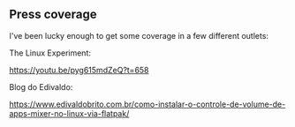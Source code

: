 ## Press coverage

I've been lucky enough to get some coverage in a few different outlets:

The Linux Experiment:

https://youtu.be/pyg615mdZeQ?t=658

Blog do Edivaldo:

https://www.edivaldobrito.com.br/como-instalar-o-controle-de-volume-de-apps-mixer-no-linux-via-flatpak/
